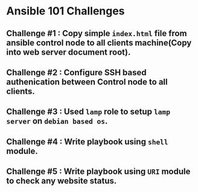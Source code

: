 # Ansible 101 Challenges

## Challenge #1 : Copy simple `index.html` file from ansible control node to all clients machine(Copy into web server document root).

## Challenge #2 : Configure SSH based authenication between Control node to all clients.

## Challenge #3 : Used `lamp` role to setup `lamp server` on `debian based os`.

## Challenge #4 : Write playbook using `shell` module.

## Challenge #5 : Write playbook using `URI` module to check any website status.